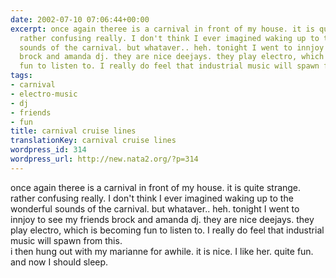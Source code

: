 ```yaml
---
date: 2002-07-10 07:06:44+00:00
excerpt: once again theree is a carnival in front of my house. it is quite strange.
  rather confusing really. I don't think I ever imagined waking up to the wonderful
  sounds of the carnival. but whataver.. heh. tonight I went to innjoy to see my friends
  brock and amanda dj. they are nice deejays. they play electro, which is becoming
  fun to listen to. I really do feel that industrial music will spawn from ...
tags:
- carnival
- electro-music
- dj
- friends
- fun
title: carnival cruise lines
translationKey: carnival cruise lines
wordpress_id: 314
wordpress_url: http://new.nata2.org/?p=314
---
```


once again theree is a carnival in front of my house. it is quite strange. rather confusing really. I don't think I ever imagined waking up to the wonderful sounds of the carnival. but whataver.. heh. tonight I went to innjoy to see my friends brock and amanda dj. they are nice deejays. they play electro, which is becoming fun to listen to. I really do feel that industrial music will spawn from this. <br/>i then hung out with my marianne for awhile. it is nice. I like her. quite fun. and now I should sleep.